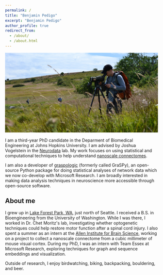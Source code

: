 ```yaml
---
permalink: /
title: "Benjamin Pedigo"
excerpt: "Benjamin Pedigo"
author_profile: true
redirect_from: 
  - /about/
  - /about.html
---
```


![](/images/grassy_me.jpg)


I am a third-year PhD candidate in the Deparment of Biomedical Engineering at Johns 
Hopkins University. I am advised by Joshua Vogelstein in the
[Neurodata](https://neurodata.io/) lab. My work focuses on using statistical and 
computational techniques to help understand
[nanoscale connectomes](https://www.nature.com/articles/d41586-019-02208-0). 

I am also a developer of [graspologic](https://github.com/microsoft/graspologic) 
(formerly called GraSPy), an open-source 
Python package for doing statistical analyses of network data which we now co-develop with
Microsoft Research. I am broadly interested in making data analysis techniques in 
neuroscience more accessible through open-source software. 

About me
---
I grew up in [Lake Forest Park, WA](https://goo.gl/maps/DdsMTKyRPeEFe5yK9), just north
of Seattle. I received a B.S. in Bioengineering from the University of Washington. 
While I was there, I worked in Dr. Chet Moritz's lab, investigating whether optogenetic
techniques could help restore motor function after a spinal cord injury. I also spent a
summer as an intern at the
[Allen Institute for Brain Science](https://alleninstitute.org/what-we-do/brain-science/), 
working on a project to collect a nanoscale connectome from a cubic millimeter of mouse
visual cortex. During my PhD, I was an intern with Team Essex at Microsoft Research, 
exploring techniques for graph and sequence embeddings and visualization.

Outside of research, I enjoy birdwatching, biking, backpacking, bouldering, and beer. 



